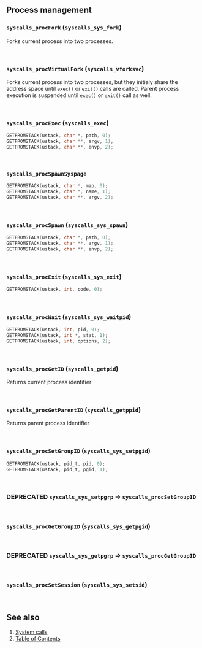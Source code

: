 ## Process management

### `syscalls_procFork` (`syscalls_sys_fork`)

Forks current process into two processes.

<br>

### `syscalls_procVirtualFork` (`syscalls_vforksvc`)

Forks current process into two processes, but they initialy share the address space until `exec()` or `exit()` calls are called. Parent process execution is suspended until `exec()` or `exit()` call as well.

<br>

### `syscalls_procExec` (`syscalls_exec`)

````C
GETFROMSTACK(ustack, char *, path, 0);
GETFROMSTACK(ustack, char **, argv, 1);
GETFROMSTACK(ustack, char **, envp, 2);
````

<br>

### `syscalls_procSpawnSyspage`

````C
GETFROMSTACK(ustack, char *, map, 0);
GETFROMSTACK(ustack, char *, name, 1);
GETFROMSTACK(ustack, char **, argv, 2);
````

<br>

### `syscalls_procSpawn` (`syscalls_sys_spawn`)

````C
GETFROMSTACK(ustack, char *, path, 0);
GETFROMSTACK(ustack, char **, argv, 1);
GETFROMSTACK(ustack, char **, envp, 2);
````

<br>

### `syscalls_procExit` (`syscalls_sys_exit`)

````C
GETFROMSTACK(ustack, int, code, 0);
````

<br>

### `syscalls_procWait` (`syscalls_sys_waitpid`)

````C
GETFROMSTACK(ustack, int, pid, 0);
GETFROMSTACK(ustack, int *, stat, 1);
GETFROMSTACK(ustack, int, options, 2);
````

<br>

### `syscalls_procGetID` (`syscalls_getpid`)

Returns current process identifier

<br>

### `syscalls_procGetParentID` (`syscalls_getppid`)

Returns parent process identifier

<br>

### `syscalls_procSetGroupID` (`syscalls_sys_setpgid`)

````C
GETFROMSTACK(ustack, pid_t, pid, 0);
GETFROMSTACK(ustack, pid_t, pgid, 1);
````

<br>

### DEPRECATED `syscalls_sys_setpgrp` => `syscalls_procSetGroupID`

<br>

### `syscalls_procGetGroupID` (`syscalls_sys_getpgid`)

<br>

### DEPRECATED `syscalls_sys_getpgrp` => `syscalls_procGetGroupID`

<br>

### `syscalls_procSetSession` (`syscalls_sys_setsid`)

<br>

## See also

1. [System calls](README.md)
2. [Table of Contents](../../README.md)
